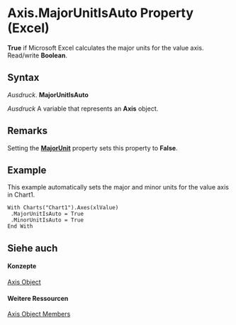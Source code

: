 
# Axis.MajorUnitIsAuto Property (Excel)

 **True** if Microsoft Excel calculates the major units for the value axis. Read/write **Boolean**.


## Syntax

 _Ausdruck_. **MajorUnitIsAuto**

 _Ausdruck_ A variable that represents an **Axis** object.


## Remarks

Setting the  **[MajorUnit](6e58b341-6887-68c7-d0c1-a00abc226084.md)** property sets this property to **False**.


## Example

This example automatically sets the major and minor units for the value axis in Chart1.


```
With Charts("Chart1").Axes(xlValue) 
 .MajorUnitIsAuto = True 
 .MinorUnitIsAuto = True 
End With
```


## Siehe auch


#### Konzepte


[Axis Object](7e08c61b-90f4-8d91-0ee2-84283d10b324.md)
#### Weitere Ressourcen


[Axis Object Members](http://msdn.microsoft.com/library/2b60f79e-339d-a6cf-7ec6-a915b550c634%28Office.15%29.aspx)